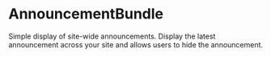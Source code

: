 # AnnouncementBundle

Simple display of site-wide announcements. Display the latest announcement
across your site and allows users to hide the announcement.